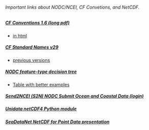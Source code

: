 ###### Important links about NODC/NCEI, CF Convetions, and NetCDF.

##### [CF Conventions 1.6 (long pdf)](http://cfconventions.org/Data/cf-conventions/cf-conventions-1.6/build/cf-conventions.pdf)
  * [in html](http://cfconventions.org/Data/cf-conventions/cf-conventions-1.6/build/cf-conventions.html)

##### [CF Standard Names v29](http://cfconventions.org/Data/cf-standard-names/29/build/cf-standard-name-table.html)
  * [previous versions](http://cfconventions.org/standard-names.html)

##### [NODC feature-type decision tree](http://www.nodc.noaa.gov/data/formats/netcdf/v1.1/decision_tree_high_res.pdf)
  * [Table with better examples](http://www.nodc.noaa.gov/data/formats/netcdf/v1.1/#templatesexamples)

##### [Send2NCEI (S2N) NODC Submit Ocean and Coastal Data (login)](https://www.nodc.noaa.gov/s2n/)
##### [Unidata netCDF4 Python module](http://unidata.github.io/netcdf4-python/#section1)
##### [SeaDataNet NetCDF for Point Data presentation](http://www.seadatanet.org/content/download/22352/154095/file/SDN2_WP3_training2_Session11_BODC_NetCDF.pdf)

